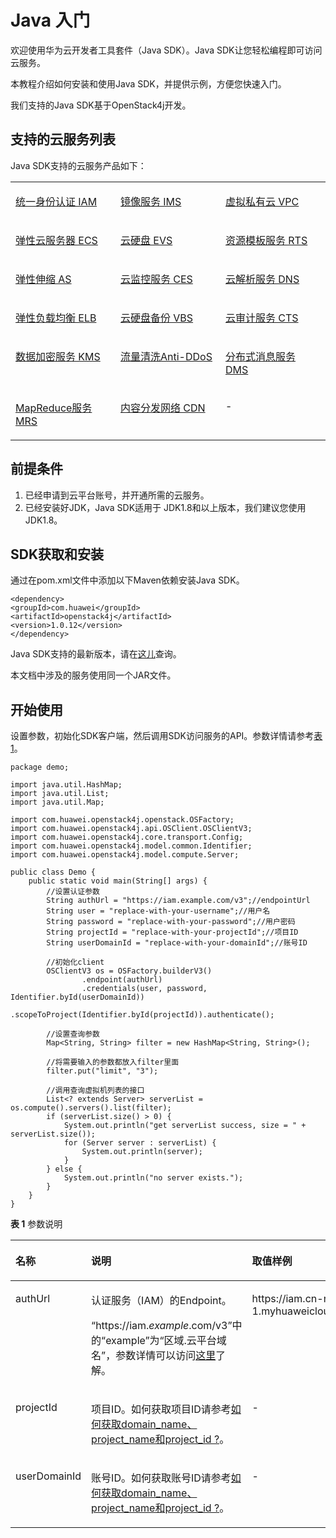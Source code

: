 # Java 入门<a name="ZH-CN_TOPIC_0070637173"></a>

欢迎使用华为云开发者工具套件（Java SDK）。Java SDK让您轻松编程即可访问云服务。

本教程介绍如何安装和使用Java SDK，并提供示例，方便您快速入门。

我们支持的Java SDK基于OpenStack4j开发。

## 支持的云服务列表<a name="section17155134542410"></a>

Java SDK支持的云服务产品如下：

<a name="table1848320466268"></a>
<table><tbody><tr id="row048394632610"><td class="cellrowborder" valign="top" width="33.33333333333333%"><p id="p548314642615"><a name="p548314642615"></a><a name="p548314642615"></a><a href="IAM-Java-SDK示例.md">统一身份认证 IAM</a></p>
</td>
<td class="cellrowborder" valign="top" width="33.33333333333333%"><p id="p15483746112620"><a name="p15483746112620"></a><a name="p15483746112620"></a><a href="IMS-Java-SDK示例.md">镜像服务 IMS</a></p>
</td>
<td class="cellrowborder" valign="top" width="33.33333333333333%"><p id="p184834466266"><a name="p184834466266"></a><a name="p184834466266"></a><a href="VPC-Java-SDK示例.md">虚拟私有云 VPC</a></p>
</td>
</tr>
<tr id="row848314616261"><td class="cellrowborder" valign="top" width="33.33333333333333%"><p id="p8483154672611"><a name="p8483154672611"></a><a name="p8483154672611"></a><a href="ECS-Java-SDK示例.md">弹性云服务器 ECS</a></p>
</td>
<td class="cellrowborder" valign="top" width="33.33333333333333%"><p id="p7483546112619"><a name="p7483546112619"></a><a name="p7483546112619"></a><a href="EVS-Java-SDK示例.md">云硬盘 EVS</a></p>
</td>
<td class="cellrowborder" valign="top" width="33.33333333333333%"><p id="p348313467267"><a name="p348313467267"></a><a name="p348313467267"></a><a href="RTS-Java-SDK示例.md">资源模板服务 RTS</a></p>
</td>
</tr>
<tr id="row0483114672619"><td class="cellrowborder" valign="top" width="33.33333333333333%"><p id="p6483646192611"><a name="p6483646192611"></a><a name="p6483646192611"></a><a href="AS-Java-SDK示例.md">弹性伸缩 AS</a></p>
</td>
<td class="cellrowborder" valign="top" width="33.33333333333333%"><p id="p134831346172620"><a name="p134831346172620"></a><a name="p134831346172620"></a><a href="CES-Java-SDK示例.md">云监控服务 CES</a></p>
</td>
<td class="cellrowborder" valign="top" width="33.33333333333333%"><p id="p1848384618269"><a name="p1848384618269"></a><a name="p1848384618269"></a><a href="DNS-Java-SDK示例.md">云解析服务 DNS</a></p>
</td>
</tr>
<tr id="row12483246172614"><td class="cellrowborder" valign="top" width="33.33333333333333%"><p id="p1348344616268"><a name="p1348344616268"></a><a name="p1348344616268"></a><a href="ELB-Java-SDK示例.md">弹性负载均衡 ELB</a></p>
</td>
<td class="cellrowborder" valign="top" width="33.33333333333333%"><p id="p648416460264"><a name="p648416460264"></a><a name="p648416460264"></a><a href="VBS-Java-SDK示例.md">云硬盘备份 VBS</a></p>
</td>
<td class="cellrowborder" valign="top" width="33.33333333333333%"><p id="p17484144618266"><a name="p17484144618266"></a><a name="p17484144618266"></a><a href="CTS-Java-SDK示例.md">云审计服务 CTS</a></p>
</td>
</tr>
<tr id="row1448484632611"><td class="cellrowborder" valign="top" width="33.33333333333333%"><p id="p448413469262"><a name="p448413469262"></a><a name="p448413469262"></a><a href="KMS-Java-SDK示例.md">数据加密服务 KMS</a></p>
</td>
<td class="cellrowborder" valign="top" width="33.33333333333333%"><p id="p104845462264"><a name="p104845462264"></a><a name="p104845462264"></a><a href="Anti-DDoS-Java-SDK示例.md">流量清洗Anti-DDoS</a></p>
</td>
<td class="cellrowborder" valign="top" width="33.33333333333333%"><p id="p94841746142617"><a name="p94841746142617"></a><a name="p94841746142617"></a><a href="DMS-Java-SDK示例.md">分布式消息服务 DMS</a></p>
</td>
</tr>
<tr id="row11484946192618"><td class="cellrowborder" valign="top" width="33.33333333333333%"><p id="p3484346192613"><a name="p3484346192613"></a><a name="p3484346192613"></a><a href="MRS-Java-SDK示例.md">MapReduce服务 MRS</a></p>
</td>
<td class="cellrowborder" valign="top" width="33.33333333333333%"><p id="p174841446102618"><a name="p174841446102618"></a><a name="p174841446102618"></a><a href="CDN-Java-SDK示例.md">内容分发网络 CDN</a></p>
</td>
<td class="cellrowborder" valign="top" width="33.33333333333333%"><p id="p8763162114237"><a name="p8763162114237"></a><a name="p8763162114237"></a>-</p>
</td>
</tr>
</tbody>
</table>

## 前提条件<a name="section8152279"></a>

1.  已经申请到云平台账号，并开通所需的云服务。
2.  已经安装好JDK，Java SDK适用于 JDK1.8和以上版本，我们建议您使用 JDK1.8。

## SDK获取和安装<a name="section44512540161625"></a>

通过在pom.xml文件中添加以下Maven依赖安装Java SDK。

```
<dependency>
<groupId>com.huawei</groupId>
<artifactId>openstack4j</artifactId>
<version>1.0.12</version>
</dependency>
```

Java SDK支持的最新版本，请在[这儿](https://mvnrepository.com/artifact/com.huawei/openstack4j)查询。

本文档中涉及的服务使用同一个JAR文件。

## 开始使用<a name="section15818615161648"></a>

设置参数，初始化SDK客户端，然后调用SDK访问服务的API。参数详情请参考[表1](#table4561115173218)。

```
package demo;

import java.util.HashMap;
import java.util.List;
import java.util.Map;

import com.huawei.openstack4j.openstack.OSFactory;
import com.huawei.openstack4j.api.OSClient.OSClientV3;
import com.huawei.openstack4j.core.transport.Config;
import com.huawei.openstack4j.model.common.Identifier;
import com.huawei.openstack4j.model.compute.Server;

public class Demo {
    public static void main(String[] args) {
        //设置认证参数
        String authUrl = "https://iam.example.com/v3";//endpointUrl
        String user = "replace-with-your-username";//用户名
        String password = "replace-with-your-password";//用户密码
        String projectId = "replace-with-your-projectId";//项目ID
        String userDomainId = "replace-with-your-domainId";//账号ID

        //初始化client
        OSClientV3 os = OSFactory.builderV3()
                .endpoint(authUrl)
                .credentials(user, password, Identifier.byId(userDomainId))
                .scopeToProject(Identifier.byId(projectId)).authenticate();

        //设置查询参数
        Map<String, String> filter = new HashMap<String, String>();

        //将需要输入的参数都放入filter里面
        filter.put("limit", "3");

        //调用查询虚拟机列表的接口
        List<? extends Server> serverList = os.compute().servers().list(filter);
        if (serverList.size() > 0) {
            System.out.println("get serverList success, size = " + serverList.size());
            for (Server server : serverList) {
                System.out.println(server);
            }
        } else {
            System.out.println("no server exists.");
        }
    }
}
```

**表 1**  参数说明

<a name="table4561115173218"></a>
<table><thead align="left"><tr id="row12561105113219"><th class="cellrowborder" valign="top" width="15.901590159015901%" id="mcps1.2.4.1.1"><p id="p195611252321"><a name="p195611252321"></a><a name="p195611252321"></a>名称</p>
</th>
<th class="cellrowborder" valign="top" width="39.38393839383938%" id="mcps1.2.4.1.2"><p id="p456145133212"><a name="p456145133212"></a><a name="p456145133212"></a>说明</p>
</th>
<th class="cellrowborder" valign="top" width="44.71447144714472%" id="mcps1.2.4.1.3"><p id="p175619553214"><a name="p175619553214"></a><a name="p175619553214"></a>取值样例</p>
</th>
</tr>
</thead>
<tbody><tr id="row175617593220"><td class="cellrowborder" valign="top" width="15.901590159015901%" headers="mcps1.2.4.1.1 "><p id="p155611355329"><a name="p155611355329"></a><a name="p155611355329"></a>authUrl</p>
</td>
<td class="cellrowborder" valign="top" width="39.38393839383938%" headers="mcps1.2.4.1.2 "><p id="p082312211563"><a name="p082312211563"></a><a name="p082312211563"></a>认证服务（IAM）的Endpoint。</p>
<p id="zh-cn_topic_0121671869_li10140171754817p0"><a name="zh-cn_topic_0121671869_li10140171754817p0"></a><a name="zh-cn_topic_0121671869_li10140171754817p0"></a>“https://iam.<em id="i86181317204018"><a name="i86181317204018"></a><a name="i86181317204018"></a>example</em>.com/v3”中的“example”为“区域.云平台域名”，参数详情可以访问<a href="https://developer.huaweicloud.com/endpoint" target="_blank" rel="noopener noreferrer">这里</a>了解。</p>
</td>
<td class="cellrowborder" valign="top" width="44.71447144714472%" headers="mcps1.2.4.1.3 "><p id="p105621519321"><a name="p105621519321"></a><a name="p105621519321"></a>https://iam.cn-north-1.myhuaweicloud.com/v3</p>
</td>
</tr>
<tr id="row1656275163214"><td class="cellrowborder" valign="top" width="15.901590159015901%" headers="mcps1.2.4.1.1 "><p id="p993913484"><a name="p993913484"></a><a name="p993913484"></a>projectId</p>
</td>
<td class="cellrowborder" valign="top" width="39.38393839383938%" headers="mcps1.2.4.1.2 "><p id="p664771152820"><a name="p664771152820"></a><a name="p664771152820"></a>项目ID。如何获取项目ID请参考<a href="如何获取domain_name-project_name和project_id.md">如何获取domain_name、project_name和project_id ?</a>。</p>
</td>
<td class="cellrowborder" valign="top" width="44.71447144714472%" headers="mcps1.2.4.1.3 "><p id="p2056295203213"><a name="p2056295203213"></a><a name="p2056295203213"></a>-</p>
</td>
</tr>
<tr id="row856217512326"><td class="cellrowborder" valign="top" width="15.901590159015901%" headers="mcps1.2.4.1.1 "><p id="p656217518325"><a name="p656217518325"></a><a name="p656217518325"></a>userDomainId</p>
</td>
<td class="cellrowborder" valign="top" width="39.38393839383938%" headers="mcps1.2.4.1.2 "><p id="p856285113212"><a name="p856285113212"></a><a name="p856285113212"></a>账号ID。如何获取账号ID请参考<a href="如何获取domain_name-project_name和project_id.md">如何获取domain_name、project_name和project_id ?</a>。</p>
</td>
<td class="cellrowborder" valign="top" width="44.71447144714472%" headers="mcps1.2.4.1.3 "><p id="p25628523215"><a name="p25628523215"></a><a name="p25628523215"></a>-</p>
</td>
</tr>
</tbody>
</table>

